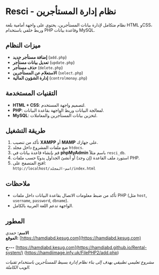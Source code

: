 # Resci - نظام إدارة المستأجرين

نظام متكامل لإدارة بيانات المستأجرين، يحتوي على واجهة أمامية بلغة HTML وCSS، وربط خلفي باستخدام PHP وقاعدة بيانات MySQL.

## ميزات النظام

- **إضافة مستأجر جديد** (`add.php`)
- **تعديل بيانات مستأجر** (`update.php`)
- **حذف مستأجر** (`delete.php`)
- **الاستعلام عن المستأجرين** (`select.php`)
- **إدارة الشؤون المالية** (`controlmonay.php`)

## التقنيات المستخدمة

- **HTML + CSS**: لتصميم واجهة المستخدم.
- **PHP**: لمعالجة البيانات وربط الواجهة بقاعدة البيانات.
- **MySQL**: لتخزين بيانات المستأجرين والمعاملات.

## طريقة التشغيل

1. تأكد من تنصيب **XAMPP** أو **MAMP** على جهازك.
2. ضع ملفات المشروع داخل مجلد `htdocs`.
3. قم بإنشاء قاعدة بيانات في **phpMyAdmin** باسم مثلاً `resci_db`.
4. استورد ملف القاعدة (إن وجد) أو أنشئ الجداول يدويًا حسب ملفات PHP.
5. افتح المتصفح على:  
   `http://localhost/اسم-المجلد/index.html`

## ملاحظات

- تأكد من ضبط معلومات الاتصال بقاعدة البيانات داخل ملفات PHP (مثل `host`, `username`, `password`, `dbname`).
- الواجهة تدعم اللغة العربية بالكامل.

## المطور

**الاسم:** حمدي  
**الموقع:** [https://hamdiabd.kesug.com](https://hamdiabd.kesug.com)


**ح---** [https://hamdiabd.kesug.com](https://hamdiabd.github.io/Rental-system/)
                                          (https://hamdiimage.infy.uk/FilePHP2/add.php) 

*مشروع تعليمي تطبيقي يهدف إلى بناء نظام إدارة بسيط للمستأجرين باستخدام تقنيات الويب الكاملة.*
